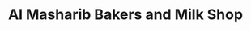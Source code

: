 ---
title: "Al Masharib Bakers and Milk Shop"
url: /karachi/al-masharib-bakers-and-milk-shop/
shop: bakery
---